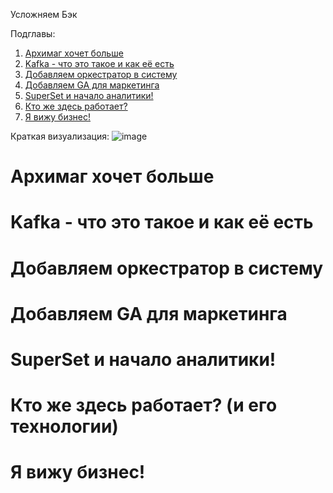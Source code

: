 Усложняем Бэк

Подглавы:

1. [Архимаг хочет больше](#история)
2. [Kafka - что это такое и как её есть](#kafka)
3. [Добавляем оркестратор в систему](#airflow)
4. [Добавляем GA для маркетинга](#logger)
5. [SuperSet и начало аналитики!](#superset) 
6. [Кто же здесь работает?](#кто-работает)
7. [Я вижу бизнес!](#завершение)

Краткая визуализация:
![image](https://github.com/user-attachments/assets/243326d7-4693-44d4-8e6f-bc03b0c349ac)



<a id="история"></a>
# Архимаг хочет больше

<a id="kafka"></a>
# Kafka - что это такое и как её есть

<a id="airflow"></a>
# Добавляем оркестратор в систему

<a id="logger"></a>
# Добавляем GA для маркетинга

<a id="superset"></a>
# SuperSet и начало аналитики!

<a id="кто-работает"></a>
# Кто же здесь работает? (и его технологии)

<a id="завершение"></a>
# Я вижу бизнес!
